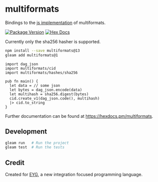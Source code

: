 # multiformats

Bindings to the [js implementation](https://github.com/multiformats/js-multiformats) of multiformats.

[![Package Version](https://img.shields.io/hexpm/v/multiformats)](https://hex.pm/packages/multiformats)
[![Hex Docs](https://img.shields.io/badge/hex-docs-ffaff3)](https://hexdocs.pm/multiformats/)

Currently only the sha256 hasher is supported.

```sh
npm install --save multiformats@13
gleam add multiformats@1
```

```gleam
import dag_json
import multiformats/cid
import multiformats/hashes/sha256

pub fn main() {
  let data = // some json
  let bytes = dag_json.encode(data)
  let multihash = sha256.digest(bytes)
  cid.create_v1(dag_json.code(), multihash)
  |> cid.to_string
}
```

Further documentation can be found at <https://hexdocs.pm/multiformats>.

## Development

```sh
gleam run   # Run the project
gleam test  # Run the tests
```

## Credit

Created for [EYG](https://eyg.run/), a new integration focused programming language.
